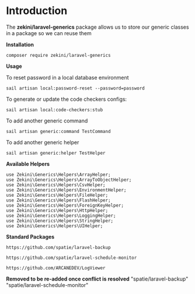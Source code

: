 
# Introduction

  

The **zekini/laravel-generics** package allows us to store our generic classes in a package so we can reuse them

  

**Installation**

    composer require zekini/laravel-generics



**Usage**

To reset password in a local database environment


    sail artisan local:password-reset --password=password


To generate or update the code checkers configs:


    sail artisan local:code-checkers:stub


To add another generic command

    sail artisan generic:command TestCommand

To add another generic helper

    sail artisan generic:helper TestHelper

**Available Helpers**

    use Zekini\Generics\Helpers\ArrayHelper;
    use Zekini\Generics\Helpers\ArrayToObjectHelper;
    use Zekini\Generics\Helpers\CsvHelper;
    use Zekini\Generics\Helpers\EnvironmentHelper;
    use Zekini\Generics\Helpers\FileHelper;
    use Zekini\Generics\Helpers\FlashHelper;
    use Zekini\Generics\Helpers\ForeignKeyHelper;
    use Zekini\Generics\Helpers\HttpHelper;
    use Zekini\Generics\Helpers\LoggingHelper;
    use Zekini\Generics\Helpers\StringHelper;
    use Zekini\Generics\Helpers\UIHelper;

**Standard Packages**

    https://github.com/spatie/laravel-backup

    https://github.com/spatie/laravel-schedule-monitor

    https://github.com/ARCANEDEV/LogViewer


**Removed to be re-added once conflict is resolved**
        "spatie/laravel-backup"
        "spatie/laravel-schedule-monitor"
        